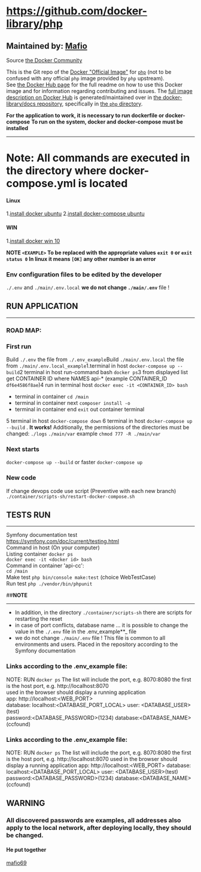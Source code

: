 # https://github.com/docker-library/php

## Maintained by: [Mafio](mf1969@gmail.com) 
Source
[the Docker Community](https://github.com/docker-library/php)

This is the Git repo of the [Docker "Official Image"](https://github.com/docker-library/official-images#what-are-official-images) for [`php`](https://hub.docker.com/_/php/) (not to be confused with any official `php` image provided by `php` upstream).  
See [the Docker Hub page](https://hub.docker.com/_/php/) for the full readme on how to use this Docker image and for information regarding contributing and issues.
The [full image description on Docker Hub](https://hub.docker.com/_/php/) is generated/maintained over in [the docker-library/docs repository](https://github.com/docker-library/docs), specifically in [the `php` directory](https://github.com/docker-library/docs/tree/master/php).

**For the application to work, it is necessary to run dockerfile or docker-compose**
**To run on the system, docker and docker-compose must be installed**

---

# Note: All commands are executed in the directory where docker-compose.yml is located

#### Linux

1.[install docker ubuntu](https://docs.docker.com/compose/install)
2.[install docker-compose ubuntu](https://docs.docker.com/compose/install)

#### WIN

1.[install docker win 10](https://docs.docker.com/docker-for-windows/install/)

**NOTE `<EXAMPLE>` To be replaced with the appropriate values**
**`exit 0` or `exit status 0` In linux it means `[OK]` any other number is an error**

### Env configuration files to be edited by the developer

`./.env` and `./main/.env.local`
**we do not change `./main/.env`** file !

## RUN APPLICATION

---

### ROAD MAP:

### First run

Build `./.env` the file from `./.env_example`Build `./main/.env.local` the file from `./main/.env.local_example`1.terminal in host `docker-compose up --build`2 terminal in host  run-command bash `docker ps`3 from displayed list get CONTAINER ID where NAMES api-* (example CONTAINER_ID `df6e4586f8ae`)4 run in terminal host `docker exec -it <CONTAINER_ID> bash`

- terminal in container  `cd /main`
- terminal in container next `composer install -o`
- terminal in container end   `exit` out container terminal

5 terminal in host `docker-compose down`
6 terminal in host `docker-compose up --build` . **It works!**
Additionally, the permissions of the directories must be changed:
`./logs`
`./main/var`
example `chmod 777 -R ./main/var`

### Next starts

`docker-compose up --build` or faster `docker-compose up`

### New code

If change devops code use script (Preventive with each new branch) `./container/scripts-sh/restart-docker-compose.sh`

## TESTS RUN

---

Symfony documentation test  
https://symfony.com/doc/current/testing.html  
Command in host (On your computer)  
Listing container `docker ps`  
`docker exec -it <docker id> bash`  
Command in container 'api-cc':  
`cd /main`  
Make test `php bin/console make:test` (choice WebTestCase)  
Run test `php ./vendor/bin/phpunit`

##**NOTE**

---

- In addition, in the directory `./container/scripts-sh` there are scripts for restarting the reset
- in case of port conflicts, database name ... it is possible to change the value in the `./.env`  file in the
  .env_example**_ file
- we do not change `./main/.env` file ! This file is common to all environments and users. Placed in the repository
  according to the Symfony documentation
### Links according to the .env_example file:
NOTE: RUN `docker ps` The list will include the port, e.g. 8070:8080 the first is the host port, e.g. http://localhost:8070   
used in the browser should display a running application  
app: http://localhost:<WEB_PORT>  
database: localhost:<DATABASE_PORT_LOCAL> user: <DATABASE_USER>(test)   
password:<DATABASE_PASSWORD>(1234) database:<DATABASE_NAME>(ccfound)


### Links according to the .env_example file:

NOTE: RUN `docker ps` The list will include the port, e.g. 8070:8080 the first is the host port, e.g. http://localhost:8070
used in the browser should display a running application
app: http://localhost:<WEB_PORT>
database: localhost:<DATABASE_PORT_LOCAL> user: <DATABASE_USER>(test)
password:<DATABASE_PASSWORD>(1234) database:<DATABASE_NAME>(ccfound)

## WARNING

### All discovered passwords are examples, all addresses also apply to the local network, after deploying locally, they should be changed.

#### He put together

[mafio69](mailto:mf1969@gmail.com?subject=[GitHub]%20Docker%20Repo)

